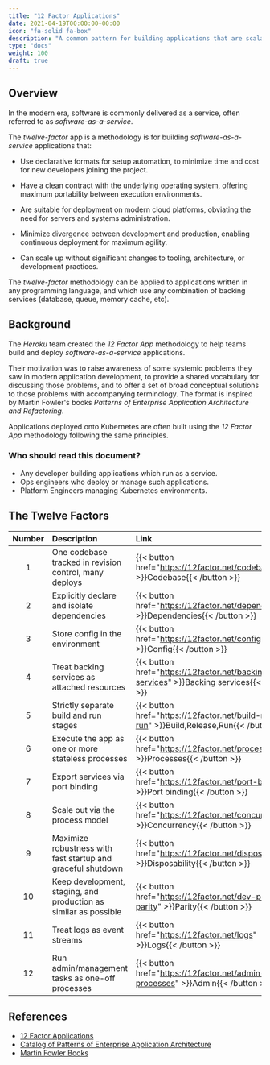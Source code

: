 ```yaml
---
title: "12 Factor Applications"
date: 2021-04-19T00:00:00+00:00
icon: "fa-solid fa-box"
description: "A common pattern for building applications that are scalable, maintainable, and secure."
type: "docs"
weight: 100
draft: true
---
```


## Overview

In the modern era, software is commonly delivered as a service, often referred to as _software-as-a-service_.

The _twelve-factor_ app is a methodology is for building _software-as-a-service_ applications that:

-   Use declarative formats for setup automation, to minimize time and cost for new developers joining the project.

-   Have a clean contract with the underlying operating system, offering maximum portability between execution environments.

-   Are suitable for deployment on modern cloud platforms, obviating the need for servers and systems administration.

-   Minimize divergence between development and production, enabling continuous deployment for maximum agility.

-   Can scale up without significant changes to tooling, architecture, or development practices.

The _twelve-factor_ methodology can be applied to applications written in any programming language, and which use any combination of backing services (database, queue, memory cache, etc).

## Background

The _Heroku_ team created the _12 Factor App_ methodology to help teams build and deploy _software-as-a-service_ applications.

Their motivation was to raise awareness of some systemic problems they saw in modern application development, to provide a shared vocabulary for discussing those problems, and to offer a set of broad conceptual solutions to those problems with accompanying terminology. The format is inspired by Martin Fowler's books _Patterns of Enterprise Application Architecture and Refactoring_.

Applications deployed onto Kubernetes are often built using the _12 Factor App_ methodology following the same principles.

### Who should read this document?

-   Any developer building applications which run as a service.
-   Ops engineers who deploy or manage such applications.
-   Platform Engineers managing Kubernetes environments.

## The Twelve Factors

| Number | Description                                                      | Link                                                                                         |
| :----: | :--------------------------------------------------------------- | :------------------------------------------------------------------------------------------- |
|   1    | One codebase tracked in revision control, many deploys           | {{< button href="https://12factor.net/codebase" >}}Codebase{{< /button >}}                   |
|   2    | Explicitly declare and isolate dependencies                      | {{< button href="https://12factor.net/dependencies" >}}Dependencies{{< /button >}}           |
|   3    | Store config in the environment                                  | {{< button href="https://12factor.net/config" >}}Config{{< /button >}}                       |
|   4    | Treat backing services as attached resources                     | {{< button href="https://12factor.net/backing-services" >}}Backing services{{< /button >}}   |
|   5    | Strictly separate build and run stages                           | {{< button href="https://12factor.net/build-release-run" >}}Build,Release,Run{{< /button >}} |
|   6    | Execute the app as one or more stateless processes               | {{< button href="https://12factor.net/processes" >}}Processes{{< /button >}}                 |
|   7    | Export services via port binding                                 | {{< button href="https://12factor.net/port-binding" >}}Port binding{{< /button >}}           |
|   8    | Scale out via the process model                                  | {{< button href="https://12factor.net/concurrency" >}}Concurrency{{< /button >}}             |
|   9    | Maximize robustness with fast startup and graceful shutdown      | {{< button href="https://12factor.net/disposability" >}}Disposability{{< /button >}}         |
|   10   | Keep development, staging, and production as similar as possible | {{< button href="https://12factor.net/dev-prod-parity" >}}Parity{{< /button >}}              |
|   11   | Treat logs as event streams                                      | {{< button href="https://12factor.net/logs" >}}Logs{{< /button >}}                           |
|   12   | Run admin/management tasks as one-off processes                  | {{< button href="https://12factor.net/admin-processes" >}}Admin{{< /button >}}               |

## References

-   [12 Factor Applications](https://12factor.net/)
-   [Catalog of Patterns of Enterprise Application Architecture](https://martinfowler.com/eaaCatalog/)
-   [Martin Fowler Books](https://martinfowler.com/books/)
